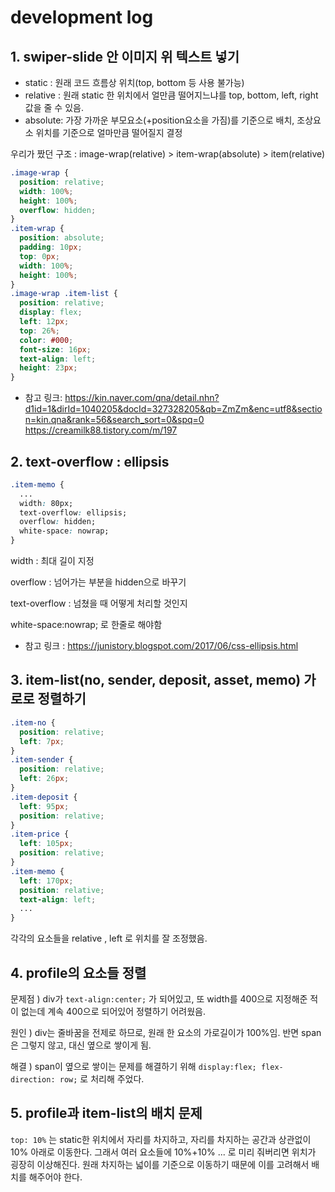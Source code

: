 # development log

## 1. swiper-slide 안 이미지 위 텍스트 넣기

* static : 원래 코드 흐름상 위치(top, bottom 등 사용 불가능)
* relative : 원래 static 한 위치에서 얼만큼 떨어지느냐를 top, bottom, left, right 값을 줄 수 있음.
* absolute: 가장 가까운 부모요소(+position요소을 가짐)를 기준으로 배치, 조상요소 위치를 기준으로 얼마만큼 떨어질지 결정

우리가 짰던 구조 : image-wrap(relative) > item-wrap(absolute) > item(relative)

```css
.image-wrap {
  position: relative;
  width: 100%;
  height: 100%;
  overflow: hidden;
}
.item-wrap {
  position: absolute;
  padding: 10px;
  top: 0px;
  width: 100%;
  height: 100%;
}
.image-wrap .item-list {
  position: relative;
  display: flex;
  left: 12px;
  top: 26%;
  color: #000;
  font-size: 16px;
  text-align: left;
  height: 23px;
}
```

+ 참고 링크: https://kin.naver.com/qna/detail.nhn?d1id=1&dirId=1040205&docId=327328205&qb=ZmZm&enc=utf8&section=kin.qna&rank=56&search_sort=0&spq=0
          https://creamilk88.tistory.com/m/197


## 2. text-overflow : ellipsis

```css
.item-memo {
  ...
  width: 80px;
  text-overflow: ellipsis;
  overflow: hidden;
  white-space: nowrap;
}
```


width : 최대 길이 지정

overflow : 넘어가는 부분을 hidden으로 바꾸기

text-overflow : 넘쳤을 때 어떻게 처리할 것인지

white-space:nowrap; 로 한줄로 해야함

+ 참고 링크 : https://junistory.blogspot.com/2017/06/css-ellipsis.html

## 3. item-list(no, sender, deposit, asset, memo) 가로로 정렬하기

```css
.item-no {
  position: relative;
  left: 7px;
}
.item-sender {
  position: relative;
  left: 26px;
}
.item-deposit {
  left: 95px;
  position: relative;
}
.item-price {
  left: 105px;
  position: relative;
}
.item-memo {
  left: 170px;
  position: relative;
  text-align: left;
  ...
}
```
각각의 요소들을 relative , left 로 위치를 잘 조정했음.

## 4. profile의 요소들 정렬

문제점 ) div가 ```text-align:center;```
가 되어있고, 또 width를 400으로 지정해준 적이 없는데 계속 400으로 되어있어 정렬하기 어려웠음.

원인 ) div는 줄바꿈을 전제로 하므로, 원래 한 요소의 가로길이가 100%임. 반면 span은 그렇지 않고, 대신 옆으로 쌓이게 됨.

해결 ) span이 옆으로 쌓이는 문제를 해결하기 위해 ```display:flex; flex-direction: row;```
로 처리해 주었다.

## 5. profile과 item-list의 배치 문제

```top: 10%```
는 static한 위치에서 자리를 차지하고, 자리를 차지하는 공간과 상관없이 10% 아래로 이동한다. 그래서 여러 요소들에 10%+10% ... 로 미리 줘버리면 위치가 굉장히 이상해진다. 원래 차지하는 넓이를 기준으로 이동하기 때문에 이를 고려해서 배치를 해주어야 한다.

